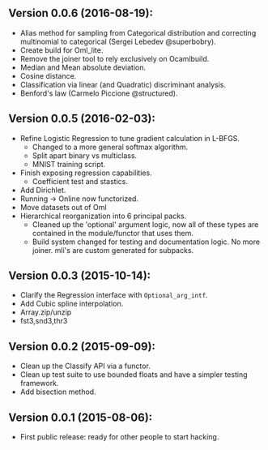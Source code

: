 Version 0.0.6 (2016-08-19):
---------------------------
  - Alias method for sampling from Categorical distribution and
    correcting multinomial to categorical (Sergei Lebedev @superbobry).
  - Create build for Oml_lite.
  - Remove the joiner tool to rely exclusively on Ocamlbuild.
  - Median and Mean absolute deviation.
  - Cosine distance.
  - Classification via linear (and Quadratic) discriminant analysis.
  - Benford's law (Carmelo Piccione @structured).

Version 0.0.5 (2016-02-03):
---------------------------
  - Refine Logistic Regression to tune gradient calculation in L-BFGS.
    - Changed to a more general softmax algorithm.
    - Split apart binary vs multiclass.
    - MNIST training script.
  - Finish exposing regression capabilities.
    - Coefficient test and stastics.
  - Add Dirichlet.
  - Running -> Online now functorized.
  - Move datasets out of Oml
  - Hierarchical reorganization into 6 principal packs.
    - Cleaned up the 'optional' argument logic, now all of these
      types are contained in the module/functor that uses them.
    - Build system changed for testing and documentation logic.
      No more joiner. mli's are custom generated for subpacks.

Version 0.0.3 (2015-10-14):
---------------------------
  - Clarify the Regression interface with `Optional_arg_intf`.
  - Add Cubic spline interpolation.
  - Array.zip/unzip
  - fst3,snd3,thr3

Version 0.0.2 (2015-09-09):
---------------------------
  - Clean up the Classify API via a functor.
  - Clean up test suite to use bounded floats and
    have a simpler testing framework.
  - Add bisection method.

Version 0.0.1 (2015-08-06):
---------------------------
  - First public release: ready for other people to start hacking.
